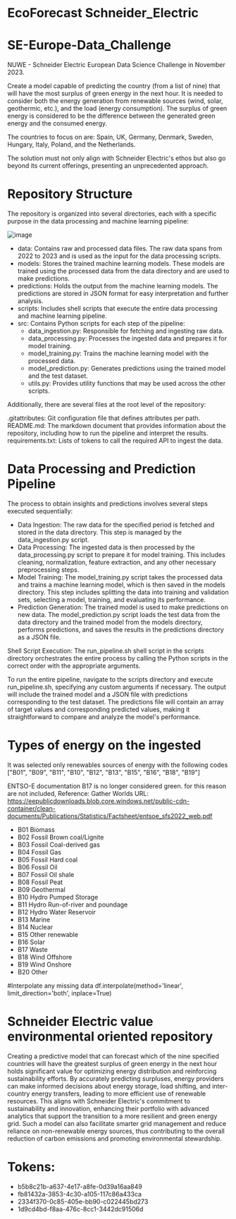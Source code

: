 # EcoForecast Schneider_Electric
 
# SE-Europe-Data_Challenge
NUWE - Schneider Electric European Data Science Challenge in November 2023.

Create a model capable of predicting the country (from a list of nine) that will have the most surplus of green energy in the next hour. It is needed to consider both the energy generation from renewable sources (wind, solar, geothermic, etc.), and the load (energy consumption). The surplus of green energy is considered to be the difference between the generated green energy and the consumed energy.

The countries to focus on are: Spain, UK, Germany, Denmark, Sweden, Hungary, Italy, Poland, and the Netherlands.

The solution must not only align with Schneider Electric's ethos but also go beyond its current offerings, presenting an unprecedented approach.

# Repository Structure
The repository is organized into several directories, each with a specific purpose in the data processing and machine learning pipeline:

![image](https://github.com/Jhonnatan7br/EcoForecast-Schneider_Electric/assets/104907786/c2314c74-8720-4b1b-84c0-a1edca4eb35f)


- data: Contains raw and processed data files. The raw data spans from 2022 to 2023 and is used as the input for the data processing scripts.
- models: Stores the trained machine learning models. These models are trained using the processed data from the data directory and are used to make predictions.
- predictions: Holds the output from the machine learning models. The predictions are stored in JSON format for easy interpretation and further analysis.
- scripts: Includes shell scripts that execute the entire data processing and machine learning pipeline.
- src: Contains Python scripts for each step of the pipeline:
  - data_ingestion.py: Responsible for fetching and ingesting raw data.
  - data_processing.py: Processes the ingested data and prepares it for model training.
  - model_training.py: Trains the machine learning model with the processed data.
  - model_prediction.py: Generates predictions using the trained model and the test dataset.
  - utils.py: Provides utility functions that may be used across the other scripts.

Additionally, there are several files at the root level of the repository:

.gitattributes: Git configuration file that defines attributes per path.
README.md: The markdown document that provides information about the repository, including how to run the pipeline and interpret the results.
requirements.txt: Lists of tokens to call the required API to ingest the data.

# Data Processing and Prediction Pipeline
The process to obtain insights and predictions involves several steps executed sequentially:

- Data Ingestion: The raw data for the specified period is fetched and stored in the data directory. This step is managed by the data_ingestion.py script.
- Data Processing: The ingested data is then processed by the data_processing.py script to prepare it for model training. This includes cleaning, normalization, feature extraction, and any other necessary preprocessing steps.
- Model Training: The model_training.py script takes the processed data and trains a machine learning model, which is then saved in the models directory. This step includes splitting the data into training and validation sets, selecting a model, training, and evaluating its performance.
- Prediction Generation: The trained model is used to make predictions on new data. The model_prediction.py script loads the test data from the data directory and the trained model from the models directory, performs predictions, and saves the results in the predictions directory as a JSON file.

Shell Script Execution: The run_pipeline.sh shell script in the scripts directory orchestrates the entire process by calling the Python scripts in the correct order with the appropriate arguments.

To run the entire pipeline, navigate to the scripts directory and execute run_pipeline.sh, specifying any custom arguments if necessary. The output will include the trained model and a JSON file with predictions corresponding to the test dataset. The predictions file will contain an array of target values and corresponding predicted values, making it straightforward to compare and analyze the model's performance.

# Types of energy on the ingested

It was selected only renewables sources of energy with the following codes ["B01", "B09", "B11", "B10", "B12", "B13", "B15", "B16", "B18", "B19"]

ENTSO-E documentation B17 is no longer considered green. for this reason are not included, Reference: Gather Worlds
URL: https://eepublicdownloads.blob.core.windows.net/public-cdn-container/clean-documents/Publications/Statistics/Factsheet/entsoe_sfs2022_web.pdf

- B01 Biomass 
- B02 Fossil Brown coal/Lignite
- B03 Fossil Coal-derived gas
- B04 Fossil Gas
- B05 Fossil Hard coal
- B06 Fossil Oil
- B07 Fossil Oil shale
- B08 Fossil Peat
- B09 Geothermal
- B10 Hydro Pumped Storage
- B11 Hydro Run-of-river and poundage
- B12 Hydro Water Reservoir
- B13 Marine
- B14 Nuclear
- B15 Other renewable
- B16 Solar
- B17 Waste
- B18 Wind Offshore
- B19 Wind Onshore
- B20 Other

#Interpolate any missing data
df.interpolate(method='linear', limit_direction='both', inplace=True)

# Schneider Electric value environmental oriented repository

Creating a predictive model that can forecast which of the nine specified countries will have the greatest surplus of green energy in the next hour holds significant value for optimizing energy distribution and reinforcing sustainability efforts. By accurately predicting surpluses, energy providers can make informed decisions about energy storage, load shifting, and inter-country energy transfers, leading to more efficient use of renewable resources. This aligns with Schneider Electric's commitment to sustainability and innovation, enhancing their portfolio with advanced analytics that support the transition to a more resilient and green energy grid. Such a model can also facilitate smarter grid management and reduce reliance on non-renewable energy sources, thus contributing to the overall reduction of carbon emissions and promoting environmental stewardship.

# Tokens:
- b5b8c21b-a637-4e17-a8fe-0d39a16aa849
- fb81432a-3853-4c30-a105-117c86a433ca
- 2334f370-0c85-405e-bb90-c022445bd273
- 1d9cd4bd-f8aa-476c-8cc1-3442dc91506d
